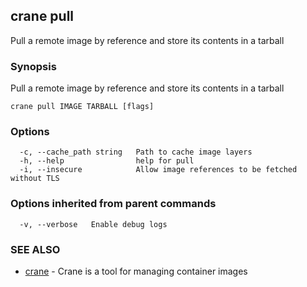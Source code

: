 ## crane pull

Pull a remote image by reference and store its contents in a tarball

### Synopsis

Pull a remote image by reference and store its contents in a tarball

```
crane pull IMAGE TARBALL [flags]
```

### Options

```
  -c, --cache_path string   Path to cache image layers
  -h, --help                help for pull
  -i, --insecure            Allow image references to be fetched without TLS
```

### Options inherited from parent commands

```
  -v, --verbose   Enable debug logs
```

### SEE ALSO

* [crane](crane.md)	 - Crane is a tool for managing container images

